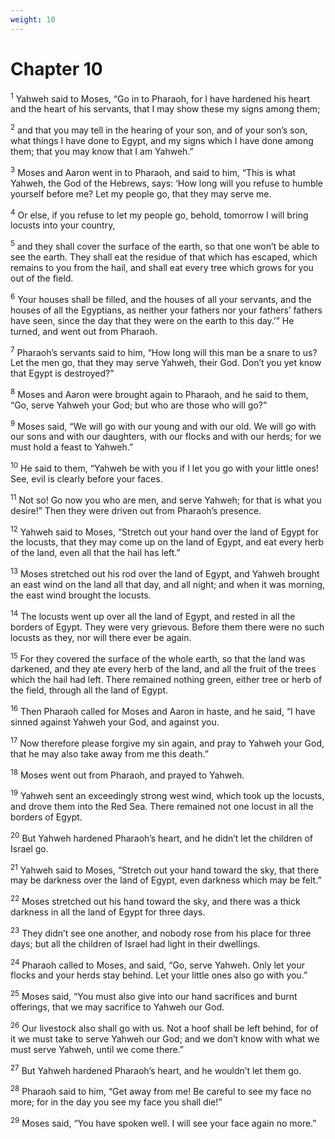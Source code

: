```yaml
---
weight: 10
---
```


# Chapter 10

<sup>1</sup> Yahweh said to Moses, “Go in to Pharaoh, for I have hardened his heart and the heart of his servants, that I may show these my signs among them; 

<sup>2</sup> and that you may tell in the hearing of your son, and of your son’s son, what things I have done to Egypt, and my signs which I have done among them; that you may know that I am Yahweh.” 

<sup>3</sup> Moses and Aaron went in to Pharaoh, and said to him, “This is what Yahweh, the God of the Hebrews, says: ‘How long will you refuse to humble yourself before me? Let my people go, that they may serve me. 

<sup>4</sup> Or else, if you refuse to let my people go, behold, tomorrow I will bring locusts into your country, 

<sup>5</sup> and they shall cover the surface of the earth, so that one won’t be able to see the earth. They shall eat the residue of that which has escaped, which remains to you from the hail, and shall eat every tree which grows for you out of the field. 

<sup>6</sup> Your houses shall be filled, and the houses of all your servants, and the houses of all the Egyptians, as neither your fathers nor your fathers’ fathers have seen, since the day that they were on the earth to this day.’” He turned, and went out from Pharaoh. 

<sup>7</sup> Pharaoh’s servants said to him, “How long will this man be a snare to us? Let the men go, that they may serve Yahweh, their God. Don’t you yet know that Egypt is destroyed?” 

<sup>8</sup> Moses and Aaron were brought again to Pharaoh, and he said to them, “Go, serve Yahweh your God; but who are those who will go?” 

<sup>9</sup> Moses said, “We will go with our young and with our old. We will go with our sons and with our daughters, with our flocks and with our herds; for we must hold a feast to Yahweh.” 

<sup>10</sup> He said to them, “Yahweh be with you if I let you go with your little ones! See, evil is clearly before your faces. 

<sup>11</sup> Not so! Go now you who are men, and serve Yahweh; for that is what you desire!” Then they were driven out from Pharaoh’s presence. 

<sup>12</sup> Yahweh said to Moses, “Stretch out your hand over the land of Egypt for the locusts, that they may come up on the land of Egypt, and eat every herb of the land, even all that the hail has left.” 

<sup>13</sup> Moses stretched out his rod over the land of Egypt, and Yahweh brought an east wind on the land all that day, and all night; and when it was morning, the east wind brought the locusts. 

<sup>14</sup> The locusts went up over all the land of Egypt, and rested in all the borders of Egypt. They were very grievous. Before them there were no such locusts as they, nor will there ever be again. 

<sup>15</sup> For they covered the surface of the whole earth, so that the land was darkened, and they ate every herb of the land, and all the fruit of the trees which the hail had left. There remained nothing green, either tree or herb of the field, through all the land of Egypt. 

<sup>16</sup> Then Pharaoh called for Moses and Aaron in haste, and he said, “I have sinned against Yahweh your God, and against you. 

<sup>17</sup> Now therefore please forgive my sin again, and pray to Yahweh your God, that he may also take away from me this death.” 

<sup>18</sup> Moses went out from Pharaoh, and prayed to Yahweh. 

<sup>19</sup> Yahweh sent an exceedingly strong west wind, which took up the locusts, and drove them into the Red Sea. There remained not one locust in all the borders of Egypt. 

<sup>20</sup> But Yahweh hardened Pharaoh’s heart, and he didn’t let the children of Israel go. 

<sup>21</sup> Yahweh said to Moses, “Stretch out your hand toward the sky, that there may be darkness over the land of Egypt, even darkness which may be felt.” 

<sup>22</sup> Moses stretched out his hand toward the sky, and there was a thick darkness in all the land of Egypt for three days. 

<sup>23</sup> They didn’t see one another, and nobody rose from his place for three days; but all the children of Israel had light in their dwellings. 

<sup>24</sup> Pharaoh called to Moses, and said, “Go, serve Yahweh. Only let your flocks and your herds stay behind. Let your little ones also go with you.” 

<sup>25</sup> Moses said, “You must also give into our hand sacrifices and burnt offerings, that we may sacrifice to Yahweh our God. 

<sup>26</sup> Our livestock also shall go with us. Not a hoof shall be left behind, for of it we must take to serve Yahweh our God; and we don’t know with what we must serve Yahweh, until we come there.” 

<sup>27</sup> But Yahweh hardened Pharaoh’s heart, and he wouldn’t let them go. 

<sup>28</sup> Pharaoh said to him, “Get away from me! Be careful to see my face no more; for in the day you see my face you shall die!” 

<sup>29</sup> Moses said, “You have spoken well. I will see your face again no more.” 


